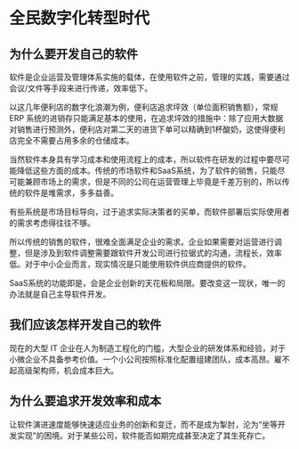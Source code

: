 # 全民数字化转型时代

## 为什么要开发自己的软件
软件是企业运营及管理体系实施的载体，在使用软件之前，管理的实践，需要通过会议/文件等手段来进行传递，效率低下。

以这几年便利店的数字化浪潮为例，便利店追求坪效（单位面积销售额），常规 ERP 系统的进销存只能满足基本的使用，在追求坪效的措施中：除了应用大数据对销售进行预测外，便利店对第二天的进货下单可以精确到1杯酸奶，这使得便利店完全不需要占用多余的仓储成本。

当然软件本身具有学习成本和使用流程上的成本，所以软件在研发的过程中要尽可能降低这些方面的成本。传统的市场软件和SaaS系统，为了软件的销售，只能尽可能兼顾市场上的需求，但是不同的公司在运营管理上毕竟是千差万别的，所以传统的软件是堆需求，多多益善。

有些系统是市场目标导向，过于追求实际决策者的买单，而软件部署后实际使用者的需求考虑得往往不够。

所以传统的销售的软件，很难全面满足企业的需求。企业如果需要对运营进行调整，但是涉及到软件调整需要跟软件开发公司进行拉锯式的沟通，流程长，效率低。对于中小企业而言，现实情况是只能使用软件供应商提供的软件。

SaaS系统的功能即是，会是企业创新的天花板和局限。要改变这一现状，唯一的办法就是自己主导软件开发。


## 我们应该怎样开发自己的软件
现在的大型 IT 企业在人为制造工程化的门槛，大型企业的研发体系和经验，对于小微企业不具备参考价值。一个小公司按照标准化配置组建团队，成本高昂。雇不起高级架构师，机会成本巨大。


## 为什么要追求开发效率和成本
让软件演进速度能够快速适应业务的创新和变迁，而不是成为掣肘，沦为“坐等开发实现”的困境。对于某些公司，软件能否如期完成甚至决定了其生死存亡。